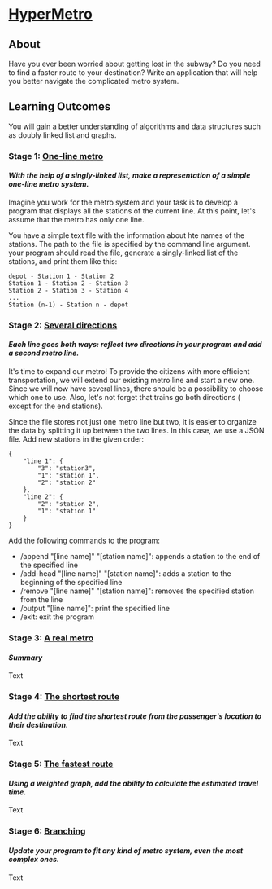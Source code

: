 # [HyperMetro](https://hyperskill.org/projects/120)

## About

Have you ever been worried about getting lost in the subway? Do you need to
find a faster route to your destination? Write an application that will help
you better navigate the complicated metro system.

## Learning Outcomes

You will gain a better understanding of algorithms and data structures such
as doubly linked list and graphs.

### Stage 1: [One-line metro](https://hyperskill.org/projects/120/stages/648/implement)

#### _With the help of a singly-linked list, make a representation of a simple one-line metro system._

Imagine you work for the metro system and your task is to develop a program 
that displays all the stations of the current line. At this point, let's 
assume that the metro has only one line.

You have a simple text file with the information about hte names of the 
stations. The path to the file is specified by the command line argument. 
your program should read the file, generate a singly-linked list of the 
stations, and print them like this:

```
depot - Station 1 - Station 2
Station 1 - Station 2 - Station 3
Station 2 - Station 3 - Station 4
...
Station (n-1) - Station n - depot
```



### Stage 2: [Several directions](https://hyperskill.org/projects/120/stages/649/implement)

#### _Each line goes both ways: reflect two directions in your program and add a second metro line._

It's time to expand our metro! To provide the citizens with more efficient
transportation, we will extend our existing metro line and start a new one.
Since we will now have several lines, there should be a possibility to choose
which one to use. Also, let's not forget that trains go both directions (
except for the end stations).

Since the file stores not just one metro line but two, it is easier to 
organize the data by splitting it up between the two lines. In this case, 
we use a JSON file. Add new stations in the given order:
```
{
    "line 1": {
        "3": "station3",
        "1": "station 1",
        "2": "station 2"
    },
    "line 2": {
        "2": "station 2",
        "1": "station 1"
    }
}
```

Add the following commands to the program:
- /append "[line name]" "[station name]": appends a station to the end of 
  the specified line
- /add-head "[line name]" "[station name]": adds a station to the 
  beginning of the specified line
- /remove "[line name]" "[station name]": removes the specified station 
  from the line
- /output "[line name]": print the specified line
- /exit: exit the program

### Stage 3: [A real metro](https://hyperskill.org/projects/120/stages/650/implement)

#### _Summary_

Text

### Stage 4: [The shortest route](https://hyperskill.org/projects/120/stages/651/implement)

#### _Add the ability to find the shortest route from the passenger's location to their destination._

Text

### Stage 5: [The fastest route](https://hyperskill.org/projects/120/stages/652/implement)

#### _Using a weighted graph, add the ability to calculate the estimated travel time._

Text

### Stage 6: [Branching](https://hyperskill.org/projects/120/stages/653/implement)

#### _Update your program to fit any kind of metro system, even the most complex ones._

Text
